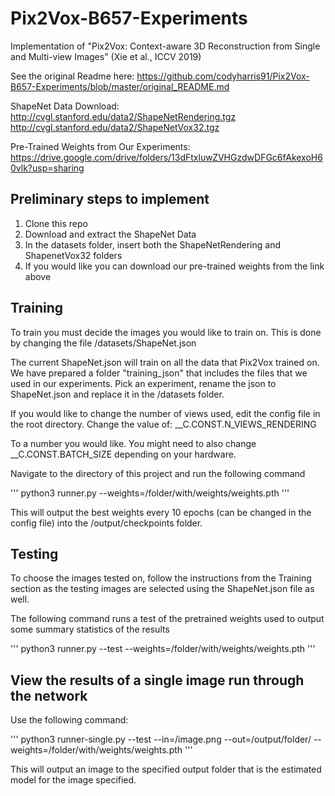 # Pix2Vox-B657-Experiments
Implementation of "Pix2Vox: Context-aware 3D Reconstruction from Single and Multi-view Images" (Xie et al., ICCV 2019)

See the original Readme here:
https://github.com/codyharris91/Pix2Vox-B657-Experiments/blob/master/original_README.md

ShapeNet Data Download:
http://cvgl.stanford.edu/data2/ShapeNetRendering.tgz
http://cvgl.stanford.edu/data2/ShapeNetVox32.tgz

Pre-Trained Weights from Our Experiments:
https://drive.google.com/drive/folders/13dFtxluwZVHGzdwDFGc6fAkexoH60vlk?usp=sharing

## Preliminary steps to implement

1. Clone this repo  
2. Download and extract the ShapeNet Data  
3. In the datasets folder, insert both the ShapeNetRendering and ShapenetVox32 folders  
4. If you would like you can download our pre-trained weights from the link above

## Training

To train you must decide the images you would like to train on. This is done by changing the file /datasets/ShapeNet.json

The current ShapeNet.json will train on all the data that Pix2Vox trained on. We have prepared a folder "training_json" that includes the files that we used in our experiments.
Pick an experiment, rename the json to ShapeNet.json and replace it in the /datasets folder.

If you would like to change the number of views used, edit the config file in the root directory. Change the value of:
__C.CONST.N_VIEWS_RENDERING

To a number you would like. You might need to also change __C.CONST.BATCH_SIZE depending on your hardware.

Navigate to the directory of this project and run the following command

'''
python3 runner.py --weights=/folder/with/weights/weights.pth
'''

This will output the best weights every 10 epochs (can be changed in the config file) into the /output/checkpoints folder.

## Testing

To choose the images tested on, follow the instructions from the Training section as the testing images are selected using the ShapeNet.json file as well.

The following command runs a test of the pretrained weights used to output some summary statistics of the results

'''
python3 runner.py --test --weights=/folder/with/weights/weights.pth
'''

## View the results of a single image run through the network

Use the following command:

'''
python3 runner-single.py --test --in=/image.png --out=/output/folder/ --weights=/folder/with/weights/weights.pth
'''

This will output an image to the specified output folder that is the estimated model for the image specified.
